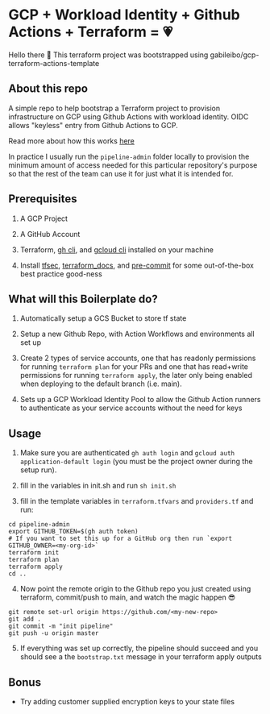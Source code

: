 # GCP + Workload Identity + Github Actions + Terraform = 💗

Hello there 👋 This terraform project was bootstrapped using gabileibo/gcp-terraform-actions-template

## About this repo

A simple repo to help bootstrap a Terraform project to provision infrastructure on GCP using Github Actions with workload identity. OIDC allows "keyless" entry from Github Actions to GCP.

Read more about how this works [here](https://cloud.google.com/blog/products/identity-security/enabling-keyless-authentication-from-github-actions)

In practice I usually run the `pipeline-admin` folder locally to provision the minimum amount of access needed for this particular repository's purpose so that the rest of the team can use it for just what it is intended for.

## Prerequisites

1. A GCP Project

2. A GitHub Account

3. Terraform, [gh cli](https://cli.github.com/), and [gcloud cli](https://cloud.google.com/sdk/gcloud#download_and_install_the) installed on your machine

4. Install [tfsec](https://aquasecurity.github.io/tfsec), [terraform_docs](https://terraform-docs.io/), and [pre-commit](https://pre-commit.com/) for some out-of-the-box best practice good-ness

## What will this Boilerplate do?

1. Automatically setup a GCS Bucket to store tf state

2. Setup a new Github Repo, with Action Workflows and environments all set up

3. Create 2 types of service accounts, one that has readonly permissions for running `terraform plan` for your PRs and one that has read+write permissions for running `terraform apply`, the later only being enabled when deploying to the default branch (i.e. main).

4. Sets up a GCP Workload Identity Pool to allow the Github Action runners to authenticate as your service accounts without the need for keys

## Usage

1. Make sure you are authenticated `gh auth login` and `gcloud auth application-default login` (you must be the project owner during the setup run).

2. fill in the variables in init.sh and run `sh init.sh`

3. fill in the template variables in `terraform.tfvars` and `providers.tf` and run:

```
cd pipeline-admin
export GITHUB_TOKEN=$(gh auth token)
# If you want to set this up for a GitHub org then run `export GITHUB_OWNER=<my-org-id>`
terraform init
terraform plan
terraform apply
cd ..
```

4. Now point the remote origin to the Github repo you just created using terraform, commit/push to main, and watch the magic happen 😎

```
git remote set-url origin https://github.com/<my-new-repo>
git add .
git commit -m "init pipeline"
git push -u origin master
```

5. If everything was set up correctly, the pipeline should succeed and you should see a the `bootstrap.txt` message in your terraform apply outputs

## Bonus

- Try adding customer supplied encryption keys to your state files
